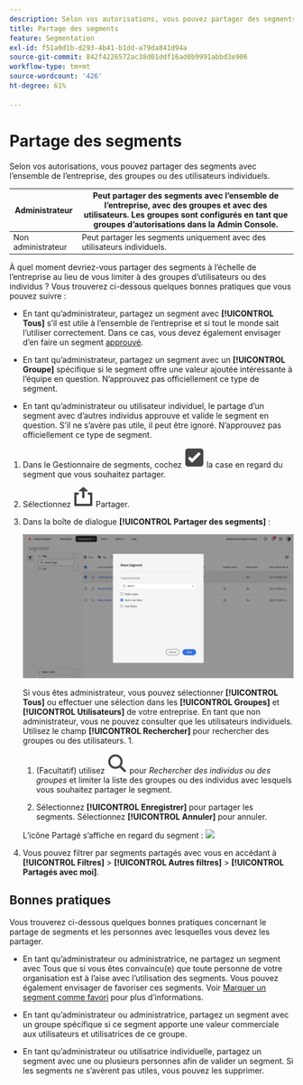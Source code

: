 ```yaml
---
description: Selon vos autorisations, vous pouvez partager des segments avec l’ensemble de l’entreprise, des groupes ou des utilisateurs individuels.
title: Partage des segments
feature: Segmentation
exl-id: f51a0d1b-d293-4b41-b1dd-a79da841d94a
source-git-commit: 842f4226572ac38d01ddf16ad0b9991abbd3e906
workflow-type: tm+mt
source-wordcount: '426'
ht-degree: 61%

---
```


# Partage des segments

Selon vos autorisations, vous pouvez partager des segments avec l’ensemble de l’entreprise, des groupes ou des utilisateurs individuels.

| Administrateur | Peut partager des segments avec l’ensemble de l’entreprise, avec des groupes et avec des utilisateurs. Les groupes sont configurés en tant que groupes d’autorisations dans la Admin Console. |
|---|---|
| Non administrateur | Peut partager les segments uniquement avec des utilisateurs individuels. |

À quel moment devriez-vous partager des segments à l’échelle de l’entreprise au lieu de vous limiter à des groupes d’utilisateurs ou des individus ? Vous trouverez ci-dessous quelques bonnes pratiques que vous pouvez suivre :

* En tant qu’administrateur, partagez un segment avec **[!UICONTROL Tous]** s’il est utile à l’ensemble de l’entreprise et si tout le monde sait l’utiliser correctement. Dans ce cas, vous devez également envisager d’en faire un segment [approuvé](/help/components/segmentation/segmentation-workflow/seg-approve.md).

* En tant qu’administrateur, partagez un segment avec un **[!UICONTROL Groupe]** spécifique si le segment offre une valeur ajoutée intéressante à l’équipe en question. N’approuvez pas officiellement ce type de segment.
* En tant qu’administrateur ou utilisateur individuel, le partage d’un segment avec d’autres individus approuve et valide le segment en question. S’il ne s’avère pas utile, il peut être ignoré. N’approuvez pas officiellement ce type de segment.

1. Dans le Gestionnaire de segments, cochez ![SelectBox](/help/assets/icons/SelectBox.svg) la case en regard du segment que vous souhaitez partager.
1. Sélectionnez ![Partager](/help/assets/icons/Share.svg) Partager.
1. Dans la boîte de dialogue **[!UICONTROL Partager des segments]** :

   ![Partage des segments](assets/share-segments-dialog.png)

   Si vous êtes administrateur, vous pouvez sélectionner **[!UICONTROL Tous]** ou effectuer une sélection dans les **[!UICONTROL Groupes]** et **[!UICONTROL Utilisateurs]** de votre entreprise. En tant que non administrateur, vous ne pouvez consulter que les utilisateurs individuels. Utilisez le champ **[!UICONTROL Rechercher]** pour rechercher des groupes ou des utilisateurs. 1.

   1. (Facultatif) utilisez ![Rechercher](/help/assets/icons/Search.svg) pour *Rechercher des individus ou des groupes* et limiter la liste des groupes ou des individus avec lesquels vous souhaitez partager le segment.

   1. Sélectionnez **[!UICONTROL Enregistrer]** pour partager les segments. Sélectionnez **[!UICONTROL Annuler]** pour annuler.




   L’icône Partagé s’affiche en regard du segment : ![](https://spectrum.adobe.com/static/icons/workflow_18/Smock_Share_18_N.svg)

1. Vous pouvez filtrer par segments partagés avec vous en accédant à **[!UICONTROL Filtres]** > **[!UICONTROL Autres filtres]** > **[!UICONTROL Partagés avec moi]**.

## Bonnes pratiques

Vous trouverez ci-dessous quelques bonnes pratiques concernant le partage de segments et les personnes avec lesquelles vous devez les partager.

* En tant qu’administrateur ou administratrice, ne partagez un segment avec Tous que si vous êtes convaincu(e) que toute personne de votre organisation est à l’aise avec l’utilisation des segments. Vous pouvez également envisager de favoriser ces segments. Voir [Marquer un segment comme favori](t-seg-favorite.md) pour plus d’informations.

* En tant qu’administrateur ou administratrice, partagez un segment avec un groupe spécifique si ce segment apporte une valeur commerciale aux utilisateurs et utilisatrices de ce groupe.

* En tant qu’administrateur ou utilisatrice individuelle, partagez un segment avec une ou plusieurs personnes afin de valider un segment. Si les segments ne s’avèrent pas utiles, vous pouvez les supprimer.
